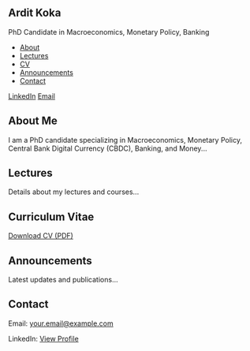 <!DOCTYPE html>
<html lang="en">
<head>
    <meta charset="UTF-8">
    <meta name="viewport" content="width=device-width, initial-scale=1.0">
    <title>Ardit Koka - PhD Candidate</title>
    <link rel="stylesheet" href="styles.css">
</head>
<body>
    <div class="container">
        <aside class="sidebar">
            <h1>Ardit Koka</h1>
            <p>PhD Candidate in Macroeconomics, Monetary Policy, Banking</p>
            <nav>
                <ul>
                    <li><a href="#about">About</a></li>
                    <li><a href="#lectures">Lectures</a></li>
                    <li><a href="#cv">CV</a></li>
                    <li><a href="#announcements">Announcements</a></li>
                    <li><a href="#contact">Contact</a></li>
                </ul>
            </nav>
            <div class="social-links">
                <a href="https://linkedin.com/in/yourprofile" target="_blank">LinkedIn</a>
                <a href="mailto:akoka@uninsubria.it">Email</a>
            </div>
        </aside>
        <main>
            <section id="about">
                <h2>About Me</h2>
                <p>I am a PhD candidate specializing in Macroeconomics, Monetary Policy, Central Bank Digital Currency (CBDC), Banking, and Money...</p>
            </section>
            <section id="lectures">
                <h2>Lectures</h2>
                <p>Details about my lectures and courses...</p>
            </section>
            <section id="cv">
                <h2>Curriculum Vitae</h2>
                <a href="cv.pdf" target="_blank">Download CV (PDF)</a>
            </section>
            <section id="announcements">
                <h2>Announcements</h2>
                <p>Latest updates and publications...</p>
            </section>
            <section id="contact">
                <h2>Contact</h2>
                <p>Email: <a href="mailto:your.email@example.com">your.email@example.com</a></p>
                <p>LinkedIn: <a href="https://linkedin.com/in/yourprofile" target="_blank">View Profile</a></p>
            </section>
        </main>
    </div>
</body>
</html>
